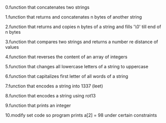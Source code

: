 0.function that concatenates two strings

1.function that returns and concatenates n bytes of another string

2.function that returns and copies n bytes of a string and fills '\0' till end of n bytes

3.function that compares two strings and returns a number re distance of values

4.function that reverses the content of an array of integers

5.function that changes all lowercase letters of a string to uppercase

6.function that capitalizes first letter of all words of a string

7.function that encodes a string into 1337 (leet)

8.function that encodes a string using rot13

9.function that prints an integer

10.modify set code so program prints a[2] = 98 under certain constraints
